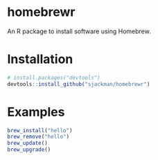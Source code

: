 homebrewr
================================================================================

An R package to install software using Homebrew.

Installation
================================================================================

```r
# install.packages("devtools")
devtools::install_github("sjackman/homebrewr")
```

Examples
================================================================================

```r
brew_install("hello")
brew_remove("hello")
brew_update()
brew_upgrade()
```
